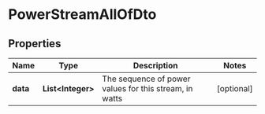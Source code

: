 

# PowerStreamAllOfDto

## Properties

Name | Type | Description | Notes
------------ | ------------- | ------------- | -------------
**data** | **List&lt;Integer&gt;** | The sequence of power values for this stream, in watts |  [optional]



